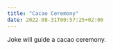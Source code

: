 ```yaml
---
title: "Cacao Ceremony"
date: 2022-08-31T00:57:25+02:00
---
```


Joke will guide a cacao ceremony.

<!--more-->


